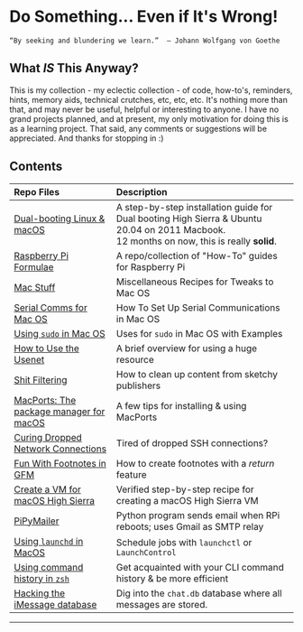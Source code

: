 # Do Something... Even if It's Wrong! 

`“By seeking and blundering we learn.” 
― Johann Wolfgang von Goethe`

## What _IS_ This Anyway? 

This is my collection - my eclectic collection - of code, how-to's, reminders, hints, memory aids, technical crutches, etc, etc, etc. It's nothing more than that, and may never be useful, helpful or interesting to anyone. I have no grand projects planned, and at present, my only motivation for doing this is as a learning project. That said, any comments or suggestions will be appreciated. And thanks for stopping in :) 

## Contents

|         Repo Files          | Description |
| :-------------------------- | :-------- |
|  [Dual-booting Linux & macOS](https://github.com/seamusdemora/seamusdemora.github.io/blob/master/LinuxOnLate2011.md)  | A step-by-step installation guide for Dual booting High Sierra & Ubuntu 20.04 on 2011 Macbook. <br>12 months on now, this is really **solid**.<br/> |
|[Raspberry Pi Formulae](https://github.com/seamusdemora/PiFormulae) | A repo/collection of "How-To" guides for Raspberry Pi |
|[Mac Stuff](https://github.com/seamusdemora/seamus.github.io/blob/master/MacStuff.md) | Miscellaneous Recipes for Tweaks to Mac OS|
|[Serial Comms for Mac OS](https://github.com/seamusdemora/seamus.github.io/blob/master/SerialCommsFromMacOS.md)  |  How To Set Up Serial Communications in Mac OS|
|[Using `sudo` in Mac OS](https://github.com/seamusdemora/seamus.github.io/blob/master/UsingSudoInMacos.md)  |  Uses for `sudo` in Mac OS with Examples|
|[How to Use the Usenet](https://github.com/seamusdemora/seamus.github.io/blob/master/HowToUseTheUsenet.md) |  A brief overview for using a huge resource |
|[Shit Filtering](https://github.com/seamusdemora/seamusdemora.github.io/blob/master/FilteringWebPagesForTheGoodStuff.md) |  How to clean up content from sketchy publishers  |
|[MacPorts: The package manager for macOS](https://github.com/seamusdemora/seamusdemora.github.io/blob/master/MacPorts.md) | A few tips for installing & using MacPorts |
|[Curing Dropped Network Connections](https://github.com/seamusdemora/seamusdemora.github.io/blob/master/MaintainLongRunningNetworkConnections.md) | Tired of dropped SSH connections?  |
| [Fun With Footnotes in GFM](https://github.com/seamusdemora/seamusdemora.github.io/blob/master/GFM_FootnotesWithReturnFeature.md) | How to create footnotes with a *return* feature |
| [Create a VM for macOS High Sierra](https://github.com/seamusdemora/seamusdemora.github.io/blob/master/CreateMacosVm.md)  |  Verified step-by-step recipe for creating a macOS High Sierra VM  |
|[PiPyMailer](https://github.com/seamusdemora/PiPyMailer) | Python program sends email when RPi reboots; uses Gmail as SMTP relay |
| [Using `launchd` in MacOS](https://github.com/seamusdemora/seamusdemora.github.io/blob/master/UsingLaunchdForSchedulingTasks.md) | Schedule jobs with `launchctl` or `LaunchControl` |
| [Using command history in `zsh`](https://github.com/seamusdemora/seamusdemora.github.io/blob/master/CommandHistoryIntro-zsh.md)  |  Get acquainted with your CLI command history & be more efficient |
|  [Hacking the iMessage database](https://github.com/seamusdemora/iMsgExtract)  |  Dig into the `chat.db` database where all messages are stored.  |

***

<!--   From this line forward are comments. Comments are not displayed in the browser.  

NOTE: The "hidden" tag does not work at GitHub...  <p hidden>This paragraph should be hidden.</p>  


Let's try a table:

Column 1 | Column 2 | Column 3
-------- | -------- | --------
Ifs | Ands | Buts
Are allowed and recommended | Are allowed and recommended | Are not allowed


Whenever you commit to this repository, GitHub Pages will run [Jekyll](https://jekyllrb.com/) to rebuild the pages in your site, from the content in your Markdown files.

### Markdown

Markdown is a lightweight and easy-to-use syntax for styling your writing. It includes conventions for

```markdown
Syntax highlighted code block

# Header 1
## Header 2
### Header 3

- Bulleted
- List

1. Numbered
2. List

**Bold** and _Italic_ and `Code` text

[Link](url) and ![Image](src)
```

For more details see [GitHub Flavored Markdown](https://guides.github.com/features/mastering-markdown/).

### Jekyll Themes

Your Pages site will use the layout and styles from the Jekyll theme you have selected in your [repository settings](https://github.com/seamusdemora/seamus.github.io/settings). The name of this theme is saved in the Jekyll `_config.yml` configuration file.

### Support or Contact

Having trouble with Pages? Check out our [documentation](https://help.github.com/categories/github-pages-basics/) or [contact support](https://github.com/contact) and we’ll help you sort it out.

--> 
